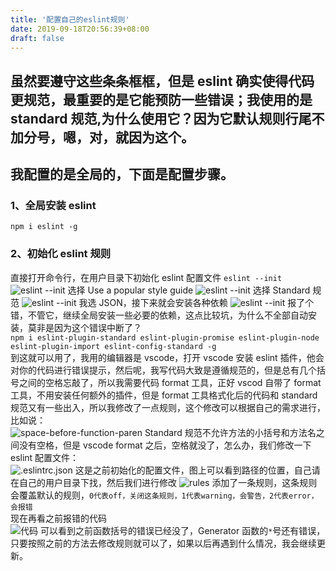 ```yaml
---
title: '配置自己的eslint规则'
date: 2019-09-18T20:56:39+08:00
draft: false
---
```


## 虽然要遵守这些条条框框，但是 eslint 确实使得代码更规范，最重要的是它能预防一些错误；我使用的是 standard 规范,为什么使用它？因为它默认规则行尾不加分号，嗯，对，就因为这个。

## 我配置的是全局的，下面是配置步骤。

### 1、全局安装 eslint

`npm i eslint -g`

### 2、初始化 eslint 规则

直接打开命令行，在用户目录下初始化 eslint 配置文件
`eslint --init`  
![eslint --init](https://raw.githubusercontent.com/johnny19941216/storage-room/master/img/20190918202802.png)
选择 Use a popular style guide
![eslint --init](https://raw.githubusercontent.com/johnny19941216/storage-room/master/img/20190918202827.png)
选择 Standard 规范
![eslint --init](https://raw.githubusercontent.com/johnny19941216/storage-room/master/img/20190918202852.png)
我选 JSON，接下来就会安装各种依赖
![eslint --init](https://raw.githubusercontent.com/johnny19941216/storage-room/master/img/20190918202917.png)
报了个错，不管它，继续全局安装一些必要的依赖，这点比较坑，为什么不全部自动安装，莫非是因为这个错误中断了？  
`npm i eslint-plugin-standard eslint-plugin-promise eslint-plugin-node eslint-plugin-import eslint-config-standard -g`  
到这就可以用了，我用的编辑器是 vscode，打开 vscode 安装 eslint 插件，他会对你的代码进行错误提示，然后呢，我写代码大致是遵循规范的，但是总有几个括号之间的空格忘敲了，所以我需要代码 format 工具，正好 vscod 自带了 format 工具，不用安装任何额外的插件，但是 format 工具格式化后的代码和 standard 规范又有一些出入，所以我修改了一点规则，这个修改可以根据自己的需求进行，比如说：  
![space-before-function-paren](https://raw.githubusercontent.com/johnny19941216/storage-room/master/img/20190918202943.png)
Standard 规范不允许方法的小括号和方法名之间没有空格，但是 vscode format 之后，空格就没了，怎么办，我们修改一下 eslint 配置文件：  
![.eslintrc.json](https://raw.githubusercontent.com/johnny19941216/storage-room/master/img/20190918203010.png)
这是之前初始化的配置文件，图上可以看到路径的位置，自己请在自己的用户目录下找，然后我们进行修改
![rules](https://raw.githubusercontent.com/johnny19941216/storage-room/master/img/20190918203029.png)
添加了一条规则，这条规则会覆盖默认的规则，`0代表off，关闭这条规则，1代表warning，会警告，2代表error，会报错`  
现在再看之前报错的代码  
![代码](https://raw.githubusercontent.com/johnny19941216/storage-room/master/img/20190918203107.png)
可以看到之前函数括号的错误已经没了，Generator 函数的`*`号还有错误，只要按照之前的方法去修改规则就可以了，如果以后再遇到什么情况，我会继续更新。
